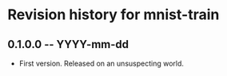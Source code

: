 # Revision history for mnist-train

## 0.1.0.0  -- YYYY-mm-dd

* First version. Released on an unsuspecting world.
